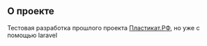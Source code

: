## О проекте

Тестовая разработка прошлого проекта [Пластикат.РФ](https://github.com/MasyaSmv/plast.rf), но уже с помощью laravel
